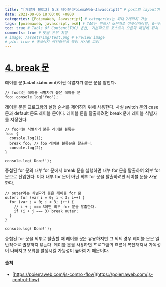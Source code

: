 ```yaml
---
title: "[개발자 블로그] 5.8 제어문(PoiemaWeb-Javascript)" # post의 layout이 기본적으로 post로 설정되어있어서 Front Matter에 따로 layout변수를 만들어 주지 않아도 됨
date: 2021-09-06 18:00:00 +0800
categories: [PoiemaWeb, Javascript] # categories는 최대 2개까지 가능
tags: [poiemaweb, javascript, es6] # TAG는 반드시 소문자로 이루어져야함, 0~무한개까지 지정 가능
toc: true # Table Of Content(TOC) 옵션, 기본적으로 포스트의 오른쪽 패널에 위치
comments: true # 댓글 유무 지정
# image: /assets/img/test.png # Preview image
# pin: true # 홈페이지 메인화면에 특정 게시물 고정
---
```


# [4. break 문](https://poiemaweb.com/js-control-flow#4-break-%EB%AC%B8)
레이블 문(Label statement)이란 식별자가 붙은 문을 말한다. 

~~~
// foo라는 레이블 식별자가 붙은 레이블 문
foo: console.log('foo');
~~~

레이블 문은 프로그램의 실행 순서를 제어하기 위해 사용한다. 사실 switch 문의 case 문과 default 문도 레이블 문이다. 레이블 문을 탈출하려면 break 문에 레이블 식별자를 지정한다.

~~~
// foo라는 식별자가 붙은 레이블 블록문
foo: {
  console.log(1);
  break foo; // foo 레이블 블록문을 탈출한다.
  console.log(2);
}

console.log('Done!');
~~~

중첩된 for 문의 내부 for 문에서 break 문을 실행하면 내부 for 문을 탈출하여 외부 for 문으로 진입한다. 이때 내부 for 문이 아닌 외부 for 문을 탈출하려면 레이블 문을 사용한다.

~~~
// outer라는 식별자가 붙은 레이블 for 문
outer: for (var i = 0; i < 3; i++) {
  for (var j = 0; j < 3; j++) {
    // i + j === 3이면 외부 for 문을 탈출한다.
    if (i + j === 3) break outer;
  }
}

console.log('Done!');
~~~

중첩된 for 문을 외부로 탈출할 때 레이블 문은 유용하지만 그 외의 경우 레이블 문은 일반적으로 권장하지 않는다. 레이블 문을 사용하면 프로그램의 흐름이 복잡해져서 가독성이 나빠지고 오류를 발생시킬 가능성이 높아지기 때문이다.

#### 출처
- [https://poiemaweb.com/js-control-flow](https://poiemaweb.com/js-control-flow)